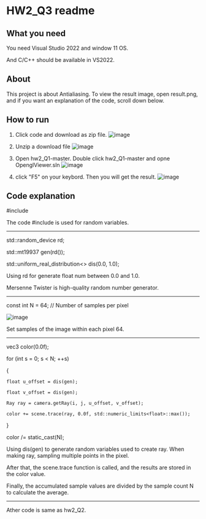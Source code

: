 # HW2_Q3 readme
## What you need
You need Visual Studio 2022 and window 11 OS.

And C/C++ should be available in VS2022.

## About
This project is about Antialiasing.
To view the result image, open result.png, 
and if you want an explanation of the code, scroll down below.

## How to run

1. Click code and download as zip file.
![image](https://github.com/user-attachments/assets/c8da34e7-1db2-47e6-a841-e0bd1dd7c911)

2. Unzip a download file
![image](https://github.com/user-attachments/assets/d7f66b32-37b6-41ca-a07a-a8ea596d7228)

3. Open hw2_Q1-master. Double click hw2_Q1-master and opne OpenglViewer.sln
![image](https://github.com/user-attachments/assets/0c2fa2b8-444e-46a4-8aee-49ec6ea07857)

4. click "F5" on your keybord. Then you will get the result.
![image](https://github.com/user-attachments/assets/b1b650f1-b991-4674-8759-d4e590195b9b)


## Code explanation

#include <random>

The code #include <random> is used for random variables.

------------

std::random_device rd;

std::mt19937 gen(rd());

std::uniform_real_distribution<> dis(0.0, 1.0);

Using rd for generate float num between 0.0 and 1.0.

Mersenne Twister is high-quality random number generator.

----------

const int N = 64; // Number of samples per pixel

![image](https://github.com/user-attachments/assets/3ab8bf85-8c51-4296-92e5-94dd7a975337)

Set samples of the image within each pixel 64.

----------
vec3 color(0.0f);

for (int s = 0; s < N; ++s)

{

	float u_offset = dis(gen);
 
	float v_offset = dis(gen);
 
	Ray ray = camera.getRay(i, j, u_offset, v_offset);
 
	color += scene.trace(ray, 0.0f, std::numeric_limits<float>::max());
 
}

color /= static_cast<float>(N);

Using dis(gen) to generate random variables used to create ray. When making ray, sampling multiple points in the pixel.

After that, the scene.trace function is called, and the results are stored in the color value. 

Finally, the accumulated sample values are divided by the sample count N to calculate the average.

-----------
Ather code is same as hw2_Q2.

